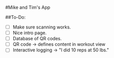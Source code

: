#Mike and Tim's App

##To-Do:
* [ ] Make sure scanning works.
* [ ] Nice intro page.
* [ ] Database of QR codes.
* [ ] QR code -> defines content in workout view
* [ ] Interactive logging -> "I did 10 reps at 50 lbs."
